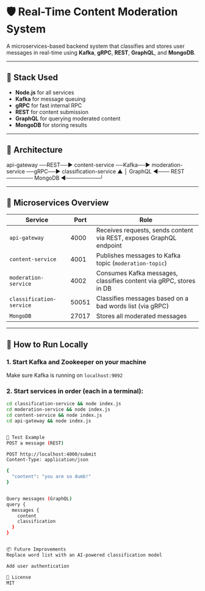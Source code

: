 # 🛡️ Real-Time Content Moderation System

A microservices-based backend system that classifies and stores user messages in real-time using **Kafka**, **gRPC**, **REST**, **GraphQL**, and **MongoDB**.

---

## 🔧 Stack Used

- **Node.js** for all services
- **Kafka** for message queuing
- **gRPC** for fast internal RPC
- **REST** for content submission
- **GraphQL** for querying moderated content
- **MongoDB** for storing results

---

## 📁 Architecture

api-gateway ──REST──▶ content-service ──Kafka──▶ moderation-service ──gRPC──▶ classification-service
▲ │
GraphQL ◀─── REST ─────── MongoDB ◀─────────┘


---

## 🧩 Microservices Overview

| Service                | Port   | Role                                                                 |
|------------------------|--------|----------------------------------------------------------------------|
| `api-gateway`          | 4000   | Receives requests, sends content via REST, exposes GraphQL endpoint |
| `content-service`      | 4001   | Publishes messages to Kafka topic (`moderation-topic`)               |
| `moderation-service`   | 4002   | Consumes Kafka messages, classifies content via gRPC, stores in DB   |
| `classification-service` | 50051 | Classifies messages based on a bad words list (via gRPC)             |
| `MongoDB`              | 27017  | Stores all moderated messages                                        |

---

## 🚀 How to Run Locally

### 1. Start Kafka and Zookeeper on your machine
Make sure Kafka is running on `localhost:9092`

### 2. Start services in order (each in a terminal):

```bash
cd classification-service && node index.js
cd moderation-service && node index.js
cd content-service && node index.js
cd api-gateway && node index.js


🧪 Test Example
POST a message (REST)

POST http://localhost:4000/submit
Content-Type: application/json

{
  "content": "you are so dumb!"
}


Query messages (GraphQL)
query {
  messages {
    content
    classification
  }
}


📦 Future Improvements
Replace word list with an AI-powered classification model

Add user authentication

📄 License
MIT


